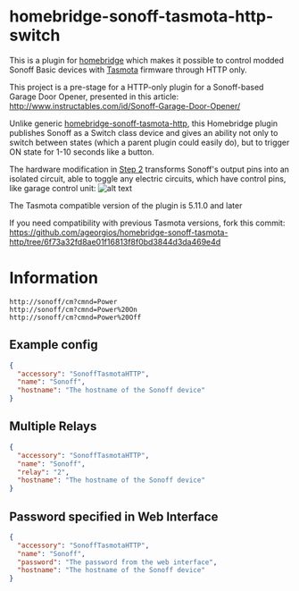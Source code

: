 # homebridge-sonoff-tasmota-http-switch

This is a plugin for [homebridge](https://github.com/nfarina/homebridge) which makes it possible to control modded Sonoff Basic devices with [Tasmota](https://github.com/arendst/Sonoff-Tasmota) firmware through HTTP only.

This project is a pre-stage for a HTTP-only plugin for a Sonoff-based Garage Door Opener, presented in this article:
http://www.instructables.com/id/Sonoff-Garage-Door-Opener/

Unlike generic [homebridge-sonoff-tasmota-http](https://github.com/ageorgios/homebridge-sonoff-tasmota-http), this Homebridge plugin publishes Sonoff as a Switch class device and gives an ability not only to switch between states (which a parent plugin could easily do), but to trigger ON state for 1-10 seconds like a button.

The hardware modification in [Step 2](http://www.instructables.com/id/Sonoff-Garage-Door-Opener/) transforms Sonoff's output pins into an isolated circuit, able to toggle any electric circuits, which have control pins, like garage control unit:
![alt text](https://cdn.instructables.com/FC1/2N7E/J80GJBW5/FC12N7EJ80GJBW5.LARGE.jpg)



The Tasmota compatible version of the plugin is 5.11.0 and later

If you need compatibility with previous Tasmota versions, fork this commit: https://github.com/ageorgios/homebridge-sonoff-tasmota-http/tree/6f73a32fd8ae01f16813f8f0bd3844d3da469e4d

# Information
```
http://sonoff/cm?cmnd=Power
http://sonoff/cm?cmnd=Power%20On
http://sonoff/cm?cmnd=Power%20Off
```

## Example config

```json
{
  "accessory": "SonoffTasmotaHTTP",
  "name": "Sonoff",
  "hostname": "The hostname of the Sonoff device"
}
```

## Multiple Relays

```json
{
  "accessory": "SonoffTasmotaHTTP",
  "name": "Sonoff",
  "relay": "2",
  "hostname": "The hostname of the Sonoff device"
}
```

## Password specified in Web Interface

```json
{
  "accessory": "SonoffTasmotaHTTP",
  "name": "Sonoff",
  "password": "The password from the web interface",
  "hostname": "The hostname of the Sonoff device"
}
```
